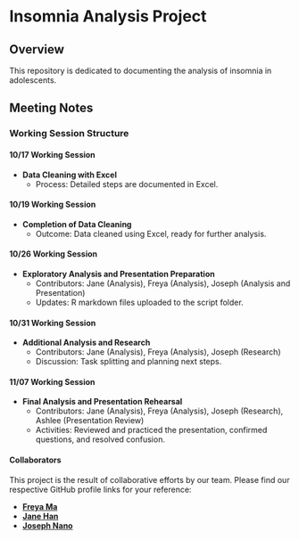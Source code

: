 # Insomnia Analysis Project

## Overview
This repository is dedicated to documenting the analysis of insomnia in adolescents.

## Meeting Notes

### Working Session Structure

#### 10/17 Working Session
- **Data Cleaning with Excel**
  - Process: Detailed steps are documented in Excel.

#### 10/19 Working Session
- **Completion of Data Cleaning**
  - Outcome: Data cleaned using Excel, ready for further analysis.

#### 10/26 Working Session
- **Exploratory Analysis and Presentation Preparation**
  - Contributors: Jane (Analysis), Freya (Analysis), Joseph (Analysis and Presentation)
  - Updates: R markdown files uploaded to the script folder.

#### 10/31 Working Session
- **Additional Analysis and Research**
  - Contributors: Jane (Analysis), Freya (Analysis), Joseph (Research)
  - Discussion: Task splitting and planning next steps.

#### 11/07 Working Session
- **Final Analysis and Presentation Rehearsal**
  - Contributors: Jane (Analysis), Freya (Analysis), Joseph (Research), Ashlee (Presentation Review)
  - Activities: Reviewed and practiced the presentation, confirmed questions, and resolved confusion.

#### Collaborators
This project is the result of collaborative efforts by our team. Please find our respective GitHub profile links for your reference:
- **[Freya Ma](https://github.com/fmalzy)** 
- **[Jane Han](https://github.com/han-jane)** 
- **[Joseph Nano](https://github.com/josephnano)** 

